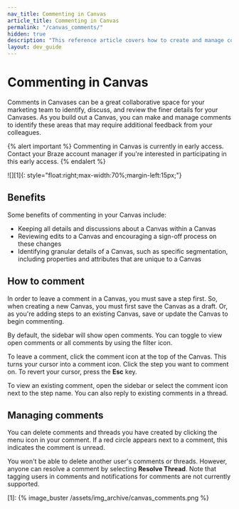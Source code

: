 ```yaml
---
nav_title: Commenting in Canvas
article_title: Commenting in Canvas
permalink: "/canvas_comments/"
hidden: true
description: "This reference article covers how to create and manage comments in your Canvases."
layout: dev_guide
---
```


# Commenting in Canvas

Comments in Canvases can be a great collaborative space for your marketing team to identify, discuss, and review the finer details for your Canvases. As you build out a Canvas, you can make and manage comments to identify these areas that may require additional feedback from your colleagues. 

{% alert important %}
Commenting in Canvas is currently in early access. Contact your Braze account manager if you're interested in participating in this early access.
{% endalert %} 

![][1]{: style="float:right;max-width:70%;margin-left:15px;"}

## Benefits

Some benefits of commenting in your Canvas include:
- Keeping all details and discussions about a Canvas within a Canvas
- Reviewing edits to a Canvas and encouraging a sign-off process on these changes
- Identifying granular details of a Canvas, such as specific segmentation, including properties and attributes that are unique to a Canvas

## How to comment

In order to leave a comment in a Canvas, you must save a step first. So, when creating a new Canvas, you must first save the Canvas as a draft. Or, as you're adding steps to an existing Canvas, save or update the Canvas to begin commenting.

By default, the sidebar will show open comments. You can toggle to view open comments or all comments by using the <i class="fa-solid fa-sliders"></i> filter icon.

To leave a comment, click the <i class="fas fa-comment"></i> comment icon at the top of the Canvas. This turns your cursor into a comment icon. Click the step you want to comment on. To revert your cursor, press the **Esc** key.

To view an existing comment, open the sidebar or select the <i class="fas fa-comment"></i> comment icon next to the step name. You can also reply to existing comments in a thread. 

## Managing comments

You can delete comments and threads you have created by clicking the <i class="fa-solid fa-ellipsis-vertical"></i> menu icon in your comment. If a red circle appears next to a comment, this indicates the comment is unread.

You won't be able to delete another user's comments or threads. However, anyone can resolve a comment by selecting **Resolve Thread**. Note that tagging users in comments and notifications for comments are not currently supported. 

[1]: {% image_buster /assets/img_archive/canvas_comments.png %}
